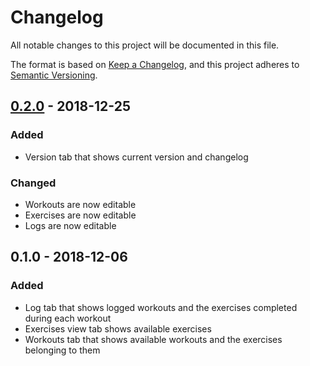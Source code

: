 # Changelog
All notable changes to this project will be documented in this file.

The format is based on [Keep a Changelog](https://keepachangelog.com/en/1.0.0/),
and this project adheres to [Semantic Versioning](https://semver.org/spec/v2.0.0.html).

## [0.2.0] - 2018-12-25

### Added
- Version tab that shows current version and changelog

### Changed
- Workouts are now editable
- Exercises are now editable
- Logs are now editable

## 0.1.0 - 2018-12-06

### Added
- Log tab that shows logged workouts and the exercises completed during each workout
- Exercises view tab shows available exercises
- Workouts tab that shows available workouts and the exercises belonging to them

[Unreleased]: https://gitlab.com/decouplr-side/hiss/compare/0.2.0...develop
[0.2.0]: https://gitlab.com/decouplr-side/hiss/compare/0.1.0...0.2.0
